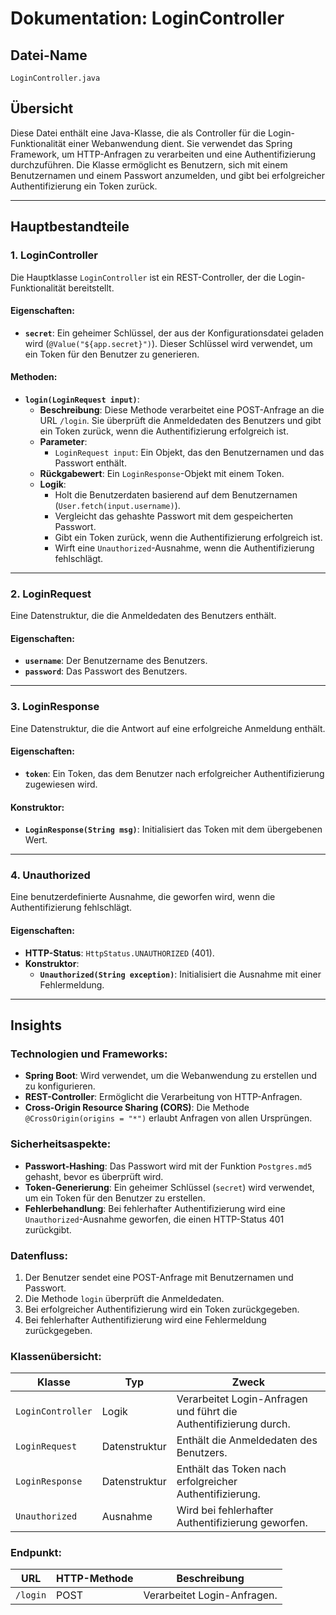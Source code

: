 # Dokumentation: LoginController

## Datei-Name
`LoginController.java`

## Übersicht
Diese Datei enthält eine Java-Klasse, die als Controller für die Login-Funktionalität einer Webanwendung dient. Sie verwendet das Spring Framework, um HTTP-Anfragen zu verarbeiten und eine Authentifizierung durchzuführen. Die Klasse ermöglicht es Benutzern, sich mit einem Benutzernamen und einem Passwort anzumelden, und gibt bei erfolgreicher Authentifizierung ein Token zurück.

---

## Hauptbestandteile

### 1. **LoginController**
Die Hauptklasse `LoginController` ist ein REST-Controller, der die Login-Funktionalität bereitstellt.

#### Eigenschaften:
- **`secret`**: Ein geheimer Schlüssel, der aus der Konfigurationsdatei geladen wird (`@Value("${app.secret}")`). Dieser Schlüssel wird verwendet, um ein Token für den Benutzer zu generieren.

#### Methoden:
- **`login(LoginRequest input)`**:
  - **Beschreibung**: Diese Methode verarbeitet eine POST-Anfrage an die URL `/login`. Sie überprüft die Anmeldedaten des Benutzers und gibt ein Token zurück, wenn die Authentifizierung erfolgreich ist.
  - **Parameter**: 
    - `LoginRequest input`: Ein Objekt, das den Benutzernamen und das Passwort enthält.
  - **Rückgabewert**: Ein `LoginResponse`-Objekt mit einem Token.
  - **Logik**:
    - Holt die Benutzerdaten basierend auf dem Benutzernamen (`User.fetch(input.username)`).
    - Vergleicht das gehashte Passwort mit dem gespeicherten Passwort.
    - Gibt ein Token zurück, wenn die Authentifizierung erfolgreich ist.
    - Wirft eine `Unauthorized`-Ausnahme, wenn die Authentifizierung fehlschlägt.

---

### 2. **LoginRequest**
Eine Datenstruktur, die die Anmeldedaten des Benutzers enthält.

#### Eigenschaften:
- **`username`**: Der Benutzername des Benutzers.
- **`password`**: Das Passwort des Benutzers.

---

### 3. **LoginResponse**
Eine Datenstruktur, die die Antwort auf eine erfolgreiche Anmeldung enthält.

#### Eigenschaften:
- **`token`**: Ein Token, das dem Benutzer nach erfolgreicher Authentifizierung zugewiesen wird.

#### Konstruktor:
- **`LoginResponse(String msg)`**: Initialisiert das Token mit dem übergebenen Wert.

---

### 4. **Unauthorized**
Eine benutzerdefinierte Ausnahme, die geworfen wird, wenn die Authentifizierung fehlschlägt.

#### Eigenschaften:
- **HTTP-Status**: `HttpStatus.UNAUTHORIZED` (401).
- **Konstruktor**: 
  - **`Unauthorized(String exception)`**: Initialisiert die Ausnahme mit einer Fehlermeldung.

---

## Insights

### Technologien und Frameworks:
- **Spring Boot**: Wird verwendet, um die Webanwendung zu erstellen und zu konfigurieren.
- **REST-Controller**: Ermöglicht die Verarbeitung von HTTP-Anfragen.
- **Cross-Origin Resource Sharing (CORS)**: Die Methode `@CrossOrigin(origins = "*")` erlaubt Anfragen von allen Ursprüngen.

### Sicherheitsaspekte:
- **Passwort-Hashing**: Das Passwort wird mit der Funktion `Postgres.md5` gehasht, bevor es überprüft wird.
- **Token-Generierung**: Ein geheimer Schlüssel (`secret`) wird verwendet, um ein Token für den Benutzer zu erstellen.
- **Fehlerbehandlung**: Bei fehlerhafter Authentifizierung wird eine `Unauthorized`-Ausnahme geworfen, die einen HTTP-Status 401 zurückgibt.

### Datenfluss:
1. Der Benutzer sendet eine POST-Anfrage mit Benutzernamen und Passwort.
2. Die Methode `login` überprüft die Anmeldedaten.
3. Bei erfolgreicher Authentifizierung wird ein Token zurückgegeben.
4. Bei fehlerhafter Authentifizierung wird eine Fehlermeldung zurückgegeben.

### Klassenübersicht:
| Klasse            | Typ            | Zweck                                                                 |
|--------------------|----------------|-----------------------------------------------------------------------|
| `LoginController` | Logik          | Verarbeitet Login-Anfragen und führt die Authentifizierung durch.    |
| `LoginRequest`    | Datenstruktur  | Enthält die Anmeldedaten des Benutzers.                              |
| `LoginResponse`   | Datenstruktur  | Enthält das Token nach erfolgreicher Authentifizierung.              |
| `Unauthorized`    | Ausnahme       | Wird bei fehlerhafter Authentifizierung geworfen.                    |

### Endpunkt:
| URL     | HTTP-Methode | Beschreibung                     |
|---------|--------------|-----------------------------------|
| `/login` | POST         | Verarbeitet Login-Anfragen.      |
